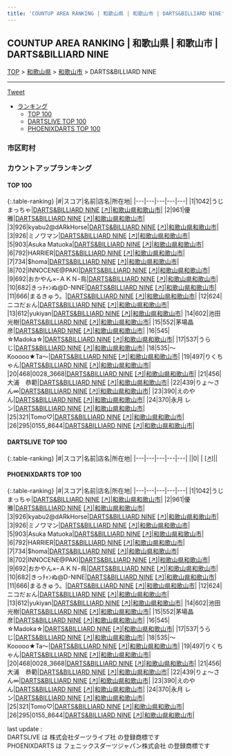 ```yaml
---
title: 'COUNTUP AREA RANKING | 和歌山県 | 和歌山市 | DARTS&BILLIARD NINE'
---
```

## COUNTUP AREA RANKING | 和歌山県 | 和歌山市 | DARTS&BILLIARD NINE

[TOP](/darts/rank/) > [和歌山県](/darts/rank/和歌山県/) > [和歌山市](/darts/rank/和歌山県/和歌山市/) > DARTS&BILLIARD NINE

___

<a href="https://twitter.com/share?ref_src=twsrc%5Etfw" data-text="COUNTUP AREA RANKING | 和歌山県和歌山市DARTS&BILLIARD NINE" class="twitter-share-button" data-hashtags="DARTSLIVE,PHOENIXDARTS,darts,ダーツ" data-show-count="false">Tweet</a>

* [ランキング](#カウントアップランキング)
    * [TOP 100](#top-100)
    * [DARTSLIVE TOP 100](#dartslive-top-100)
    * [PHOENIXDARTS TOP 100](#phoenixdarts-top-100)

### 市区町村

<ul>

</ul>

### カウントアップランキング

#### TOP 100



{:.table-ranking}
|#|スコア|名前|店名|所在地|
|---|---|---|---|---|
|1|1042|<span class="rank-name-pd">うじまっちゃ</span>|<a href="/darts/rank/shops/72621.html">DARTS&BILLIARD NINE</a> <a href="https://vs.phoenixdarts.com/jp/shop/shopDetailInfo/s_72621?s_seq=72621">[↗]</a>|<a href="/darts/rank/和歌山県/和歌山市">和歌山県和歌山市</a>|
|2|961|<span class="rank-name-pd">優雅</span>|<a href="/darts/rank/shops/72621.html">DARTS&BILLIARD NINE</a> <a href="https://vs.phoenixdarts.com/jp/shop/shopDetailInfo/s_72621?s_seq=72621">[↗]</a>|<a href="/darts/rank/和歌山県/和歌山市">和歌山県和歌山市</a>|
|3|926|<span class="rank-name-pd">kyabu2@dARkHorse</span>|<a href="/darts/rank/shops/72621.html">DARTS&BILLIARD NINE</a> <a href="https://vs.phoenixdarts.com/jp/shop/shopDetailInfo/s_72621?s_seq=72621">[↗]</a>|<a href="/darts/rank/和歌山県/和歌山市">和歌山県和歌山市</a>|
|3|926|<span class="rank-name-pd">ミノワマン</span>|<a href="/darts/rank/shops/72621.html">DARTS&BILLIARD NINE</a> <a href="https://vs.phoenixdarts.com/jp/shop/shopDetailInfo/s_72621?s_seq=72621">[↗]</a>|<a href="/darts/rank/和歌山県/和歌山市">和歌山県和歌山市</a>|
|5|903|<span class="rank-name-pd">Asuka Matuoka</span>|<a href="/darts/rank/shops/72621.html">DARTS&BILLIARD NINE</a> <a href="https://vs.phoenixdarts.com/jp/shop/shopDetailInfo/s_72621?s_seq=72621">[↗]</a>|<a href="/darts/rank/和歌山県/和歌山市">和歌山県和歌山市</a>|
|6|792|<span class="rank-name-pd">HARRIER</span>|<a href="/darts/rank/shops/72621.html">DARTS&BILLIARD NINE</a> <a href="https://vs.phoenixdarts.com/jp/shop/shopDetailInfo/s_72621?s_seq=72621">[↗]</a>|<a href="/darts/rank/和歌山県/和歌山市">和歌山県和歌山市</a>|
|7|734|<span class="rank-name-pd">$homa</span>|<a href="/darts/rank/shops/72621.html">DARTS&BILLIARD NINE</a> <a href="https://vs.phoenixdarts.com/jp/shop/shopDetailInfo/s_72621?s_seq=72621">[↗]</a>|<a href="/darts/rank/和歌山県/和歌山市">和歌山県和歌山市</a>|
|8|702|<span class="rank-name-pd">INNOCENE@PAKI</span>|<a href="/darts/rank/shops/72621.html">DARTS&BILLIARD NINE</a> <a href="https://vs.phoenixdarts.com/jp/shop/shopDetailInfo/s_72621?s_seq=72621">[↗]</a>|<a href="/darts/rank/和歌山県/和歌山市">和歌山県和歌山市</a>|
|9|692|<span class="rank-name-pd">おかやん×ｰＡＫＮｰ鳥</span>|<a href="/darts/rank/shops/72621.html">DARTS&BILLIARD NINE</a> <a href="https://vs.phoenixdarts.com/jp/shop/shopDetailInfo/s_72621?s_seq=72621">[↗]</a>|<a href="/darts/rank/和歌山県/和歌山市">和歌山県和歌山市</a>|
|10|682|<span class="rank-name-pd">きっﾁｬﾝぬ@D-NINE</span>|<a href="/darts/rank/shops/72621.html">DARTS&BILLIARD NINE</a> <a href="https://vs.phoenixdarts.com/jp/shop/shopDetailInfo/s_72621?s_seq=72621">[↗]</a>|<a href="/darts/rank/和歌山県/和歌山市">和歌山県和歌山市</a>|
|11|666|<span class="rank-name-pd">まるきゅう。</span>|<a href="/darts/rank/shops/72621.html">DARTS&BILLIARD NINE</a> <a href="https://vs.phoenixdarts.com/jp/shop/shopDetailInfo/s_72621?s_seq=72621">[↗]</a>|<a href="/darts/rank/和歌山県/和歌山市">和歌山県和歌山市</a>|
|12|624|<span class="rank-name-pd">ニコだぉん</span>|<a href="/darts/rank/shops/72621.html">DARTS&BILLIARD NINE</a> <a href="https://vs.phoenixdarts.com/jp/shop/shopDetailInfo/s_72621?s_seq=72621">[↗]</a>|<a href="/darts/rank/和歌山県/和歌山市">和歌山県和歌山市</a>|
|13|612|<span class="rank-name-pd">yukiyan</span>|<a href="/darts/rank/shops/72621.html">DARTS&BILLIARD NINE</a> <a href="https://vs.phoenixdarts.com/jp/shop/shopDetailInfo/s_72621?s_seq=72621">[↗]</a>|<a href="/darts/rank/和歌山県/和歌山市">和歌山県和歌山市</a>|
|14|602|<span class="rank-name-pd">池田 光樹</span>|<a href="/darts/rank/shops/72621.html">DARTS&BILLIARD NINE</a> <a href="https://vs.phoenixdarts.com/jp/shop/shopDetailInfo/s_72621?s_seq=72621">[↗]</a>|<a href="/darts/rank/和歌山県/和歌山市">和歌山県和歌山市</a>|
|15|552|<span class="rank-name-pd">茅場晶彦</span>|<a href="/darts/rank/shops/72621.html">DARTS&BILLIARD NINE</a> <a href="https://vs.phoenixdarts.com/jp/shop/shopDetailInfo/s_72621?s_seq=72621">[↗]</a>|<a href="/darts/rank/和歌山県/和歌山市">和歌山県和歌山市</a>|
|16|545|<span class="rank-name-pd">☆Madoka☆</span>|<a href="/darts/rank/shops/72621.html">DARTS&BILLIARD NINE</a> <a href="https://vs.phoenixdarts.com/jp/shop/shopDetailInfo/s_72621?s_seq=72621">[↗]</a>|<a href="/darts/rank/和歌山県/和歌山市">和歌山県和歌山市</a>|
|17|537|<span class="rank-name-pd">うらじ</span>|<a href="/darts/rank/shops/72621.html">DARTS&BILLIARD NINE</a> <a href="https://vs.phoenixdarts.com/jp/shop/shopDetailInfo/s_72621?s_seq=72621">[↗]</a>|<a href="/darts/rank/和歌山県/和歌山市">和歌山県和歌山市</a>|
|18|535|<span class="rank-name-pd">〜Kooooo★Ta〜</span>|<a href="/darts/rank/shops/72621.html">DARTS&BILLIARD NINE</a> <a href="https://vs.phoenixdarts.com/jp/shop/shopDetailInfo/s_72621?s_seq=72621">[↗]</a>|<a href="/darts/rank/和歌山県/和歌山市">和歌山県和歌山市</a>|
|19|497|<span class="rank-name-pd">りくちゃん</span>|<a href="/darts/rank/shops/72621.html">DARTS&BILLIARD NINE</a> <a href="https://vs.phoenixdarts.com/jp/shop/shopDetailInfo/s_72621?s_seq=72621">[↗]</a>|<a href="/darts/rank/和歌山県/和歌山市">和歌山県和歌山市</a>|
|20|468|<span class="rank-name-pd">0028_3668</span>|<a href="/darts/rank/shops/72621.html">DARTS&BILLIARD NINE</a> <a href="https://vs.phoenixdarts.com/jp/shop/shopDetailInfo/s_72621?s_seq=72621">[↗]</a>|<a href="/darts/rank/和歌山県/和歌山市">和歌山県和歌山市</a>|
|21|456|<span class="rank-name-pd">大浦　恭範</span>|<a href="/darts/rank/shops/72621.html">DARTS&BILLIARD NINE</a> <a href="https://vs.phoenixdarts.com/jp/shop/shopDetailInfo/s_72621?s_seq=72621">[↗]</a>|<a href="/darts/rank/和歌山県/和歌山市">和歌山県和歌山市</a>|
|22|439|<span class="rank-name-pd">りょ〜さん∞</span>|<a href="/darts/rank/shops/72621.html">DARTS&BILLIARD NINE</a> <a href="https://vs.phoenixdarts.com/jp/shop/shopDetailInfo/s_72621?s_seq=72621">[↗]</a>|<a href="/darts/rank/和歌山県/和歌山市">和歌山県和歌山市</a>|
|23|390|<span class="rank-name-pd">えのやん</span>|<a href="/darts/rank/shops/72621.html">DARTS&BILLIARD NINE</a> <a href="https://vs.phoenixdarts.com/jp/shop/shopDetailInfo/s_72621?s_seq=72621">[↗]</a>|<a href="/darts/rank/和歌山県/和歌山市">和歌山県和歌山市</a>|
|24|370|<span class="rank-name-pd">永月 レン</span>|<a href="/darts/rank/shops/72621.html">DARTS&BILLIARD NINE</a> <a href="https://vs.phoenixdarts.com/jp/shop/shopDetailInfo/s_72621?s_seq=72621">[↗]</a>|<a href="/darts/rank/和歌山県/和歌山市">和歌山県和歌山市</a>|
|25|321|<span class="rank-name-pd">Tomo♡</span>|<a href="/darts/rank/shops/72621.html">DARTS&BILLIARD NINE</a> <a href="https://vs.phoenixdarts.com/jp/shop/shopDetailInfo/s_72621?s_seq=72621">[↗]</a>|<a href="/darts/rank/和歌山県/和歌山市">和歌山県和歌山市</a>|
|26|295|<span class="rank-name-pd">0155_8644</span>|<a href="/darts/rank/shops/72621.html">DARTS&BILLIARD NINE</a> <a href="https://vs.phoenixdarts.com/jp/shop/shopDetailInfo/s_72621?s_seq=72621">[↗]</a>|<a href="/darts/rank/和歌山県/和歌山市">和歌山県和歌山市</a>|


#### DARTSLIVE TOP 100



{:.table-ranking}
|#|スコア|名前|店名|所在地|
|---|---|---|---|---|
||0|<span class="rank-name-dl"> </span>|<a href="/darts/rank/shops/.html"></a> <a href="">[↗]</a>|<a href="/darts/rank//"></a>|


#### PHOENIXDARTS TOP 100



{:.table-ranking}
|#|スコア|名前|店名|所在地|
|---|---|---|---|---|
|1|1042|<span class="rank-name-pd">うじまっちゃ</span>|<a href="/darts/rank/shops/72621.html">DARTS&BILLIARD NINE</a> <a href="https://vs.phoenixdarts.com/jp/shop/shopDetailInfo/s_72621?s_seq=72621">[↗]</a>|<a href="/darts/rank/和歌山県/和歌山市">和歌山県和歌山市</a>|
|2|961|<span class="rank-name-pd">優雅</span>|<a href="/darts/rank/shops/72621.html">DARTS&BILLIARD NINE</a> <a href="https://vs.phoenixdarts.com/jp/shop/shopDetailInfo/s_72621?s_seq=72621">[↗]</a>|<a href="/darts/rank/和歌山県/和歌山市">和歌山県和歌山市</a>|
|3|926|<span class="rank-name-pd">kyabu2@dARkHorse</span>|<a href="/darts/rank/shops/72621.html">DARTS&BILLIARD NINE</a> <a href="https://vs.phoenixdarts.com/jp/shop/shopDetailInfo/s_72621?s_seq=72621">[↗]</a>|<a href="/darts/rank/和歌山県/和歌山市">和歌山県和歌山市</a>|
|3|926|<span class="rank-name-pd">ミノワマン</span>|<a href="/darts/rank/shops/72621.html">DARTS&BILLIARD NINE</a> <a href="https://vs.phoenixdarts.com/jp/shop/shopDetailInfo/s_72621?s_seq=72621">[↗]</a>|<a href="/darts/rank/和歌山県/和歌山市">和歌山県和歌山市</a>|
|5|903|<span class="rank-name-pd">Asuka Matuoka</span>|<a href="/darts/rank/shops/72621.html">DARTS&BILLIARD NINE</a> <a href="https://vs.phoenixdarts.com/jp/shop/shopDetailInfo/s_72621?s_seq=72621">[↗]</a>|<a href="/darts/rank/和歌山県/和歌山市">和歌山県和歌山市</a>|
|6|792|<span class="rank-name-pd">HARRIER</span>|<a href="/darts/rank/shops/72621.html">DARTS&BILLIARD NINE</a> <a href="https://vs.phoenixdarts.com/jp/shop/shopDetailInfo/s_72621?s_seq=72621">[↗]</a>|<a href="/darts/rank/和歌山県/和歌山市">和歌山県和歌山市</a>|
|7|734|<span class="rank-name-pd">$homa</span>|<a href="/darts/rank/shops/72621.html">DARTS&BILLIARD NINE</a> <a href="https://vs.phoenixdarts.com/jp/shop/shopDetailInfo/s_72621?s_seq=72621">[↗]</a>|<a href="/darts/rank/和歌山県/和歌山市">和歌山県和歌山市</a>|
|8|702|<span class="rank-name-pd">INNOCENE@PAKI</span>|<a href="/darts/rank/shops/72621.html">DARTS&BILLIARD NINE</a> <a href="https://vs.phoenixdarts.com/jp/shop/shopDetailInfo/s_72621?s_seq=72621">[↗]</a>|<a href="/darts/rank/和歌山県/和歌山市">和歌山県和歌山市</a>|
|9|692|<span class="rank-name-pd">おかやん×ｰＡＫＮｰ鳥</span>|<a href="/darts/rank/shops/72621.html">DARTS&BILLIARD NINE</a> <a href="https://vs.phoenixdarts.com/jp/shop/shopDetailInfo/s_72621?s_seq=72621">[↗]</a>|<a href="/darts/rank/和歌山県/和歌山市">和歌山県和歌山市</a>|
|10|682|<span class="rank-name-pd">きっﾁｬﾝぬ@D-NINE</span>|<a href="/darts/rank/shops/72621.html">DARTS&BILLIARD NINE</a> <a href="https://vs.phoenixdarts.com/jp/shop/shopDetailInfo/s_72621?s_seq=72621">[↗]</a>|<a href="/darts/rank/和歌山県/和歌山市">和歌山県和歌山市</a>|
|11|666|<span class="rank-name-pd">まるきゅう。</span>|<a href="/darts/rank/shops/72621.html">DARTS&BILLIARD NINE</a> <a href="https://vs.phoenixdarts.com/jp/shop/shopDetailInfo/s_72621?s_seq=72621">[↗]</a>|<a href="/darts/rank/和歌山県/和歌山市">和歌山県和歌山市</a>|
|12|624|<span class="rank-name-pd">ニコだぉん</span>|<a href="/darts/rank/shops/72621.html">DARTS&BILLIARD NINE</a> <a href="https://vs.phoenixdarts.com/jp/shop/shopDetailInfo/s_72621?s_seq=72621">[↗]</a>|<a href="/darts/rank/和歌山県/和歌山市">和歌山県和歌山市</a>|
|13|612|<span class="rank-name-pd">yukiyan</span>|<a href="/darts/rank/shops/72621.html">DARTS&BILLIARD NINE</a> <a href="https://vs.phoenixdarts.com/jp/shop/shopDetailInfo/s_72621?s_seq=72621">[↗]</a>|<a href="/darts/rank/和歌山県/和歌山市">和歌山県和歌山市</a>|
|14|602|<span class="rank-name-pd">池田 光樹</span>|<a href="/darts/rank/shops/72621.html">DARTS&BILLIARD NINE</a> <a href="https://vs.phoenixdarts.com/jp/shop/shopDetailInfo/s_72621?s_seq=72621">[↗]</a>|<a href="/darts/rank/和歌山県/和歌山市">和歌山県和歌山市</a>|
|15|552|<span class="rank-name-pd">茅場晶彦</span>|<a href="/darts/rank/shops/72621.html">DARTS&BILLIARD NINE</a> <a href="https://vs.phoenixdarts.com/jp/shop/shopDetailInfo/s_72621?s_seq=72621">[↗]</a>|<a href="/darts/rank/和歌山県/和歌山市">和歌山県和歌山市</a>|
|16|545|<span class="rank-name-pd">☆Madoka☆</span>|<a href="/darts/rank/shops/72621.html">DARTS&BILLIARD NINE</a> <a href="https://vs.phoenixdarts.com/jp/shop/shopDetailInfo/s_72621?s_seq=72621">[↗]</a>|<a href="/darts/rank/和歌山県/和歌山市">和歌山県和歌山市</a>|
|17|537|<span class="rank-name-pd">うらじ</span>|<a href="/darts/rank/shops/72621.html">DARTS&BILLIARD NINE</a> <a href="https://vs.phoenixdarts.com/jp/shop/shopDetailInfo/s_72621?s_seq=72621">[↗]</a>|<a href="/darts/rank/和歌山県/和歌山市">和歌山県和歌山市</a>|
|18|535|<span class="rank-name-pd">〜Kooooo★Ta〜</span>|<a href="/darts/rank/shops/72621.html">DARTS&BILLIARD NINE</a> <a href="https://vs.phoenixdarts.com/jp/shop/shopDetailInfo/s_72621?s_seq=72621">[↗]</a>|<a href="/darts/rank/和歌山県/和歌山市">和歌山県和歌山市</a>|
|19|497|<span class="rank-name-pd">りくちゃん</span>|<a href="/darts/rank/shops/72621.html">DARTS&BILLIARD NINE</a> <a href="https://vs.phoenixdarts.com/jp/shop/shopDetailInfo/s_72621?s_seq=72621">[↗]</a>|<a href="/darts/rank/和歌山県/和歌山市">和歌山県和歌山市</a>|
|20|468|<span class="rank-name-pd">0028_3668</span>|<a href="/darts/rank/shops/72621.html">DARTS&BILLIARD NINE</a> <a href="https://vs.phoenixdarts.com/jp/shop/shopDetailInfo/s_72621?s_seq=72621">[↗]</a>|<a href="/darts/rank/和歌山県/和歌山市">和歌山県和歌山市</a>|
|21|456|<span class="rank-name-pd">大浦　恭範</span>|<a href="/darts/rank/shops/72621.html">DARTS&BILLIARD NINE</a> <a href="https://vs.phoenixdarts.com/jp/shop/shopDetailInfo/s_72621?s_seq=72621">[↗]</a>|<a href="/darts/rank/和歌山県/和歌山市">和歌山県和歌山市</a>|
|22|439|<span class="rank-name-pd">りょ〜さん∞</span>|<a href="/darts/rank/shops/72621.html">DARTS&BILLIARD NINE</a> <a href="https://vs.phoenixdarts.com/jp/shop/shopDetailInfo/s_72621?s_seq=72621">[↗]</a>|<a href="/darts/rank/和歌山県/和歌山市">和歌山県和歌山市</a>|
|23|390|<span class="rank-name-pd">えのやん</span>|<a href="/darts/rank/shops/72621.html">DARTS&BILLIARD NINE</a> <a href="https://vs.phoenixdarts.com/jp/shop/shopDetailInfo/s_72621?s_seq=72621">[↗]</a>|<a href="/darts/rank/和歌山県/和歌山市">和歌山県和歌山市</a>|
|24|370|<span class="rank-name-pd">永月 レン</span>|<a href="/darts/rank/shops/72621.html">DARTS&BILLIARD NINE</a> <a href="https://vs.phoenixdarts.com/jp/shop/shopDetailInfo/s_72621?s_seq=72621">[↗]</a>|<a href="/darts/rank/和歌山県/和歌山市">和歌山県和歌山市</a>|
|25|321|<span class="rank-name-pd">Tomo♡</span>|<a href="/darts/rank/shops/72621.html">DARTS&BILLIARD NINE</a> <a href="https://vs.phoenixdarts.com/jp/shop/shopDetailInfo/s_72621?s_seq=72621">[↗]</a>|<a href="/darts/rank/和歌山県/和歌山市">和歌山県和歌山市</a>|
|26|295|<span class="rank-name-pd">0155_8644</span>|<a href="/darts/rank/shops/72621.html">DARTS&BILLIARD NINE</a> <a href="https://vs.phoenixdarts.com/jp/shop/shopDetailInfo/s_72621?s_seq=72621">[↗]</a>|<a href="/darts/rank/和歌山県/和歌山市">和歌山県和歌山市</a>|


<div class="footer border-top border-gray-light mt-5 pt-3 text-right text-gray">
    last update : <span style="font-weight: italic" id="foot_last_modified"></span><br />
    DARTSLIVE は 株式会社ダーツライブ社 の登録商標です<br />
    PHOENIXDARTS は フェニックスダーツジャパン株式会社 の登録商標です<br />
</div>

<script src="https://cdnjs.cloudflare.com/ajax/libs/jquery.tablesorter/2.31.3/js/jquery.tablesorter.min.js" integrity="sha512-qzgd5cYSZcosqpzpn7zF2ZId8f/8CHmFKZ8j7mU4OUXTNRd5g+ZHBPsgKEwoqxCtdQvExE5LprwwPAgoicguNg==" crossorigin="anonymous" referrerpolicy="no-referrer"></script>
<link rel="stylesheet" href="https://cdnjs.cloudflare.com/ajax/libs/jquery.tablesorter/2.31.3/css/theme.default.min.css" integrity="sha512-wghhOJkjQX0Lh3NSWvNKeZ0ZpNn+SPVXX1Qyc9OCaogADktxrBiBdKGDoqVUOyhStvMBmJQ8ZdMHiR3wuEq8+w==" crossorigin="anonymous" referrerpolicy="no-referrer" />
<script>
$(function() {
    $(".table-ranking").tablesorter({sortList:[[0, 0]]});
    $("#foot_last_modified").text(formatDate(new Date(document.lastModified), 'yyyy-MM-dd HH:mm:ss'));
});
</script>

<script async src="https://platform.twitter.com/widgets.js" charset="utf-8"></script>
